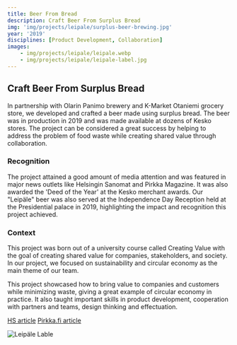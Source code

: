 ```yaml
---
title: Beer From Bread
description: Craft Beer From Surplus Bread
img: 'img/projects/leipale/surplus-beer-brewing.jpg'
year: '2019'
disciplines: [Product Development, Collaboration]
images:
    - img/projects/leipale/leipale.webp
    - img/projects/leipale/leipale-label.jpg
---
```


<image-container :images="images"></image-container>

## Craft Beer From Surplus Bread

In partnership with Olarin Panimo brewery and K-Market Otaniemi grocery store,
we developed and crafted a beer made using surplus bread. The beer was in
production in 2019 and was made available at dozens of Kesko stores. The project
can be considered a great success by helping to address the problem of food
waste while creating shared value through collaboration.

### Recognition

The project attained a good amount of media attention and was featured in major
news outlets like Helsingin Sanomat and Pirkka Magazine. It was also awarded the
'Deed of the Year' at the Kesko merchant awards. Our "Leipäle" beer was also
served at the Independence Day Reception held at the Presidential palace in
2019, highlighting the impact and recognition this project achieved.

### Context

This project was born out of a university course called Creating Value with the
goal of creating shared value for companies, stakeholders, and society. In our
project, we focused on sustainability and circular economy as the main theme of
our team.

This project showcased how to bring value to companies and customers while
minimizing waste, giving a great example of circular economy in practice. It
also taught important skills in product development, cooperation with partners
and teams, design thinking and effectuation.

[HS article](https://www.hs.fi/kaupunki/espoo/art-2000006106294.html)
[Pirkka.fi article](https://www.pirkka.fi/artikkeli/olutta-havikkileivasta)

![Leipäle Lable](/img/projects/leipale/leipale-label-long.jpg)
